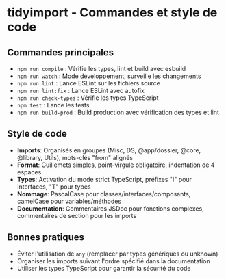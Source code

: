 # tidyimport - Commandes et style de code

## Commandes principales
- `npm run compile` : Vérifie les types, lint et build avec esbuild
- `npm run watch` : Mode développement, surveille les changements
- `npm run lint` : Lance ESLint sur les fichiers source
- `npm run lint:fix` : Lance ESLint avec autofix
- `npm run check-types` : Vérifie les types TypeScript
- `npm test` : Lance les tests
- `npm run build-prod` : Build production avec vérification des types et lint

## Style de code
- **Imports**: Organisés en groupes (Misc, DS, @app/dossier, @core, @library, Utils), mots-clés "from" alignés
- **Format**: Guillemets simples, point-virgule obligatoire, indentation de 4 espaces
- **Types**: Activation du mode strict TypeScript, préfixes "I" pour interfaces, "T" pour types
- **Nommage**: PascalCase pour classes/interfaces/composants, camelCase pour variables/méthodes 
- **Documentation**: Commentaires JSDoc pour fonctions complexes, commentaires de section pour les imports

## Bonnes pratiques
- Éviter l'utilisation de `any` (remplacer par types génériques ou unknown)
- Organiser les imports suivant l'ordre spécifié dans la documentation
- Utiliser les types TypeScript pour garantir la sécurité du code